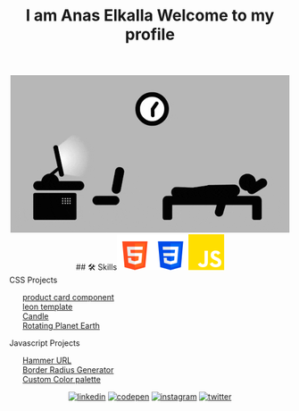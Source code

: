 
<body>
<div class="shadow"></div>
    <header>
      <h1 align="center" color="yellow">I am <span>Anas Elkalla</span> Welcome to my profile</h1>
    </header>
    <div align="center">
      <img
        class="programmer"
        src="images/giphy.gif"
        alt="programmer"
      />
    </div>
    <div class="skills" align="center">
        ## 🛠 <span>Skills</span><img
            src="images/html-5.png"
            alt="html"
          /><img
            src="images/css-3.png"
            alt="css"
          /><img
            src="images/js.png"
            alt="javascript"
          /></div>
    <div class="projects">
      <div class="css">
        <span>CSS Projects</span>
        <ul style="list-style:none">
          <li>
            <a
              href="https://github.com/AnasElkalla/product-preview-card-component-main"
            >
              product card component</a
            >
          </li>
          <li>
            <a href="https://github.com/AnasElkalla/leon-template"
              >leon template</a
            >
          </li>
          <li>
            <a href="https://github.com/AnasElkalla/candle">Candle</a>
          </li>
          <li>
            <a href="https://github.com/AnasElkalla/rotatingEarthPlanet"
              >Rotating Planet Earth</a
            >
          </li>
        </ul>
      </div>
      <div class="js">
        <span>Javascript Projects</span>
        <ul style="list-style:none">
          <li>
            <a href="https://github.com/AnasElkalla/hammerURL">Hammer URL</a>
          </li>
          <li>
            <a href="https://github.com/AnasElkalla/border-radius-generator"
              >Border Radius Generator</a
            >
          </li>
          <li>
            <a href="https://github.com/AnasElkalla/Custom-Color-palette"
              >Custom Color palette
            </a>
          </li>
        </ul>
      </div>
    </div>
    <div align="center"><a href="https://www.linkedin.com/in/anas-elkalla-8b0432111/"
            ><img
              src="https://cdn-icons-png.flaticon.com/512/3536/3536505.png"
              alt="linkedin"
                  style="width:50px"
          /></a>  <a href="https://codepen.io/anaselkalla"
            ><img
              src="https://cdn-icons-png.flaticon.com/512/1377/1377243.png"
              alt="codepen" style="width:50px"
          /></a>  <a href="https://www.instagram.com/anas_elkalla/"
            ><img
              src="https://cdn-icons-png.flaticon.com/512/2111/2111463.png"
              alt="instagram"  style="width:50px"
          /></a>  <a href="https://twitter.com/anaselkala"
            ><img
              src="https://cdn-icons-png.flaticon.com/512/3256/3256013.png"
              alt="twitter"  style="width:50px"
          /></a></div>
</body>

